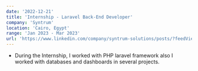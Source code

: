```yaml
---
date: '2022-12-21'
title: 'Internship - Laravel Back-End Developer'
company: 'Syntrum'
location: 'Cairo, Egypt'
range: 'Jan 2023 - Mar 2023'
url: 'https://www.linkedin.com/company/syntrum-solutions/posts/?feedView=all'
---
```


- During the Internship, I worked with PHP laravel framework also I worked with databases and dashboards in several projects.

